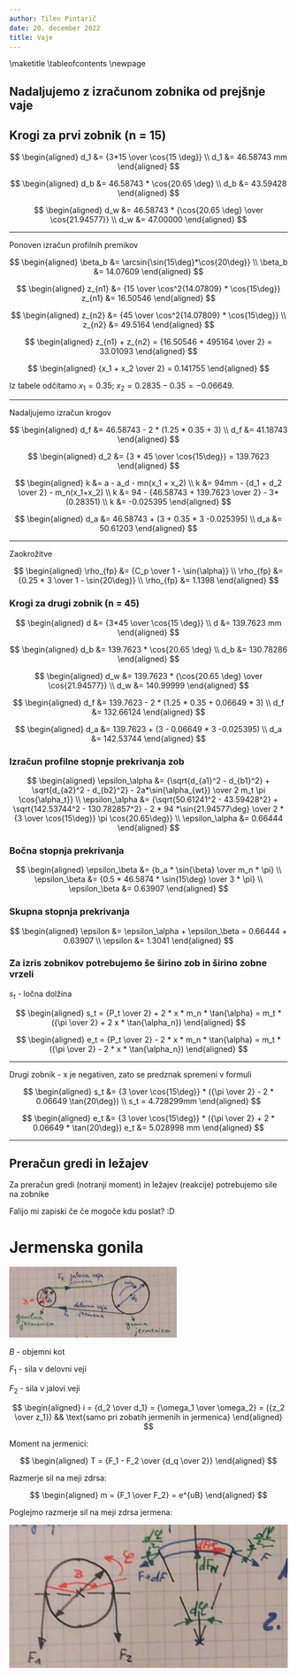 ```yaml
---
author: Tilen Pintarič
date: 20. december 2022
title: Vaje
---
```


\maketitle
\tableofcontents
\newpage

## Nadaljujemo z izračunom zobnika od prejšnje vaje

## Krogi za prvi zobnik (n = 15)

$$
\begin{aligned}
    d_1 &= {3*15 \over \cos{15 \deg}} \\
    d_1 &= 46.58743 mm
\end{aligned}
$$

$$
\begin{aligned}
    d_b &= 46.58743 * \cos{20.65 \deg} \\
    d_b &= 43.59428
\end{aligned}
$$

$$
\begin{aligned}
    d_w &= 46.58743 * {\cos{20.65 \deg} \over \cos{21.94577}} \\
    d_w &= 47.00000
\end{aligned}
$$

---

Ponoven izračun profilnih premikov

$$
\begin{aligned}
    \beta_b &= \arcsin{\sin{15\deg}*\cos{20\deg}} \\
    \beta_b &= 14.07609
\end{aligned}
$$

$$
\begin{aligned}
    z_{n1} &= {15 \over \cos^2{14.07809} * \cos{15\deg}}
    z_{n1} &= 16.50546
\end{aligned}
$$

$$
\begin{aligned}
    z_{n2} &= {45 \over \cos^2{14.07809} * \cos{15\deg}} \\
    z_{n2} &= 49.5164
\end{aligned}
$$

$$
\begin{aligned}
    z_{n1} + z_{n2} = {16.50546 + 495164 \over 2} = 33.01093
\end{aligned}
$$

$$
\begin{aligned}
    {x_1 + x_2 \over 2} = 0.141755
\end{aligned}
$$

Iz tabele odčitamo  $x_1=0.35$; $x_2=0.2835-0.35=-0.06649$.

---

Nadaljujemo izračun krogov

$$
\begin{aligned}
    d_f &= 46.58743 - 2 * (1.25 * 0.35 + 3) \\
    d_f &= 41.18743
\end{aligned}
$$

$$
\begin{aligned}
    d_2 &= {3 * 45 \over \cos{15\deg}} = 139.7623
\end{aligned}
$$

$$
\begin{aligned}
    k &= a - a_d - mn(x_1 + x_2) \\
    k &= 94mm - {d_1 + d_2 \over 2} - m_n(x_1+x_2) \\
    k &= 94 - {46.58743 + 139.7623 \over 2} - 3*(0.28351) \\
    k &= -0.025395
\end{aligned}
$$

$$
\begin{aligned}
    d_a &= 46.58743 + (3 + 0.35 * 3 -0.025395) \\
    d_a &= 50.61203
\end{aligned}
$$

---

Zaokrožitve

$$
\begin{aligned}
    \rho_{fp} &= {C_p \over 1 - \sin{\alpha}} \\
    \rho_{fp} &= {0.25 * 3 \over 1 - \sin{20\deg}} \\
    \rho_{fp} &= 1.1398
\end{aligned}
$$

### Krogi za drugi zobnik (n = 45)

$$
\begin{aligned}
    d &= {3*45 \over \cos{15 \deg}} \\
    d &= 139.7623 mm
\end{aligned}
$$

$$
\begin{aligned}
    d_b &= 139.7623 * \cos{20.65 \deg} \\
    d_b &= 130.78286
\end{aligned}
$$

$$
\begin{aligned}
    d_w &= 139.7623 * {\cos{20.65 \deg} \over \cos{21.94577}} \\
    d_w &= 140.99999
\end{aligned}
$$

$$
\begin{aligned}
    d_f &= 139.7623 - 2 * (1.25 * 0.35 + 0.06649 * 3) \\
    d_f &= 132.66124
\end{aligned}
$$

$$
\begin{aligned}
    d_a &= 139.7623 + (3 - 0.06649 * 3 -0.025395) \\
    d_a &= 142.53744
\end{aligned}
$$

### Izračun profilne stopnje prekrivanja zob

$$
\begin{aligned}
    \epsilon_\alpha &= {\sqrt{d_{a1}^2 - d_{b1}^2} + \sqrt{d_{a2}^2 - d_{b2}^2} - 2a*\sin{\alpha_{wt}} \over 2 m_t \pi \cos{\alpha_t}} \\
    \epsilon_\alpha &= {\sqrt{50.61241^2 - 43.59428^2} + \sqrt{142.53744^2 - 130.782857^2} - 2 * 94 *\sin{21.94577\deg} \over 2 * {3 \over \cos{15\deg}} \pi \cos{20.65\deg}} \\
    \epsilon_\alpha &= 0.66444
\end{aligned}
$$

### Bočna stopnja prekrivanja

$$
\begin{aligned}
    \epsilon_\beta &= {b_a * \sin{\beta} \over m_n * \pi} \\
    \epsilon_\beta &= {0.5 * 46.5874 * \sin{15\deg} \over 3 * \pi} \\
    \epsilon_\beta &= 0.63907
\end{aligned}
$$

### Skupna stopnja prekrivanja

$$
\begin{aligned}
    \epsilon &= \epsilon_\alpha + \epsilon_\beta = 0.66444 + 0.63907 \\
    \epsilon &= 1.3041
\end{aligned}
$$

### Za izris zobnikov potrebujemo še širino zob in širino zobne vrzeli

$s_t$ - ločna dolžina

$$
\begin{aligned}
    s_t = {P_t \over 2} + 2 * x * m_n * \tan{\alpha} = m_t * ({\pi \over 2} + 2 x * \tan{\alpha_n})
\end{aligned}
$$

$$
\begin{aligned}
    e_t = {P_t \over 2} - 2 * x * m_n * \tan{\alpha} = m_t * ({\pi \over 2} - 2 * x * \tan{\alpha_n})
\end{aligned}
$$

---

Drugi zobnik - x je negativen, zato se predznak spremeni v formuli

$$
\begin{aligned}
    s_t &= {3 \over \cos{15\deg}} * ({\pi \over 2} - 2 * 0.06649 \tan{20\deg}) \\
    s_t = 4.728299mm
\end{aligned}
$$

$$
\begin{aligned}
    e_t &= {3 \over \cos{15\deg}} * ({\pi \over 2} + 2 * 0.06649 * \tan{20\deg})
    e_t &= 5.028998 mm
\end{aligned}
$$

---

## Preračun gredi in ležajev
Za preračun gredi (notranji moment) in ležajev (reakcije) potrebujemo sile na zobnike

Falijo mi zapiski če če mogoče kdu poslat? :D

# Jermenska gonila

![jermenska gonila](jermenska-gonila.png)

$B$ - objemni kot 

$F_1$ - sila v delovni veji

$F_2$ - sila v jalovi veji

$$
\begin{aligned}
    i = {d_2 \over d_1} = {\omega_1 \over \omega_2} = ({z_2 \over z_1}) && \text{samo pri zobatih jermenih in jermenica}
\end{aligned}
$$

Moment na jermenici:

$$
\begin{aligned}
    T = {F_1 - F_2 \over {d_q \over 2}}
\end{aligned}
$$

Razmerje sil na meji zdrsa:

$$
\begin{aligned}
    m = {F_1 \over F_2} = e^{uB}
\end{aligned}
$$

Poglejmo razmerje sil na meji zdrsa jermena:

![razmerje sil na meji zdrsa](razmerje-sil-na-meji-zdrsa.png)


